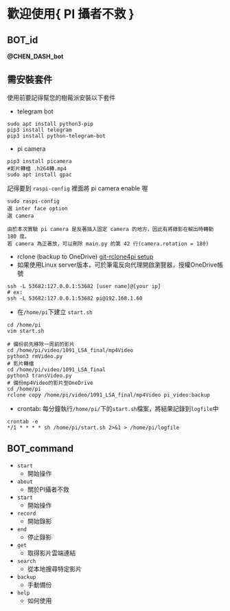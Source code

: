 # 歡迎使用{ PI 攝者不救 }

## BOT_id
**@CHEN_DASH_bot**

## 需安裝套件
使用前要記得幫您的樹莓派安裝以下套件
- telegram bot
```shell
sudo apt install python3-pip
pip3 install telegram
pip3 install python-telegram-bot
```
- pi camera
```shell
pip3 install picamera
#影片轉檔 .h264轉.mp4
sudo apt install gpac
```
記得要到 `raspi-config` 裡面將 pi camera enable 喔
```
sudo raspi-config
選 inter face option
選 camera
```
```
由於本次實驗 pi camera 是反著插入固定 camera 的地方，因此有將錄影在輸出時轉動 180 度。
若 camera 為正著放，可以刪除 main.py 的第 42 行(camera.rotation = 180)
```
- rclone (backup to OneDrive)
[git-rclone4pi setup](https://github.com/pageauc/rclone4pi/wiki#manual-install)
- 如果使用Linux server版本，可於筆電反向代理開啟瀏覽器，授權OneDrive帳號
```shell=
ssh -L 53682:127.0.0.1:53682 [user name]@[your ip]
# ex: 
ssh -L 53682:127.0.0.1:53682 pi@192.168.1.60
```
- 在`/home/pi`下建立 `start.sh` 
```shell=
cd /home/pi
vim start.sh
```
```shell=
# 備份前先移除一周前的影片
cd /home/pi/video/1091_LSA_final/mp4Video
python3 rmVideo.py
# 影片轉檔
cd /home/pi/video/1091_LSA_final
python3 transVideo.py
# 備份mp4Video的影片至OneDrive
cd /home/pi
rclone copy /home/pi/video/1091_LSA_final/mp4Video pi_video:backup
```
- crontab:  每分鐘執行`/home/pi/`下的`start.sh`檔案，將結果記錄到`logfile`中
```shell=
crontab -e
*/1 * * * * sh /home/pi/start.sh 2>&1 > /home/pi/logfile
```

## BOT_command
- `start`
  - 開始操作
- `about`
  - 關於PI攝者不救
- `start`
  - 開始操作 
- `record`
  - 開始錄影
- `end`
  - 停止錄影
- `get`
  - 取得影片雲端連結
- `search`
  - 從本地搜尋特定影片
- `backup`
  - 手動備份
- `help`
  - 如何使用
